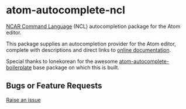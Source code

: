 # atom-autocomplete-ncl

[NCAR Command Language](https://www.ncl.ucar.edu/) (NCL) autocompletion package for the Atom editor.

This package supplies an autocompletion provider for the Atom editor, complete with descriptions and direct links to [online documentation](https://www.ncl.ucar.edu/Document/).

Special thanks to lonekorean for the awesome [atom-autocomplete-boilerplate](https://github.com/lonekorean/atom-autocomplete-boilerplate) base package on which this is built.

## Bugs or Feature Requests

[Raise an issue](https://github.com/bschroeter/atom-autocomplete-ncl/issues/new)
